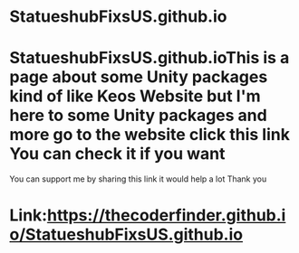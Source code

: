 # StatueshubFixsUS.github.io
# StatueshubFixsUS.github.ioThis is a page about some Unity packages kind of like Keos Website but I'm here to some Unity packages and more go to the website click this link You can check it if you want

You can support me by sharing this link it would help a lot Thank you

# Link:https://thecoderfinder.github.io/StatueshubFixsUS.github.io
